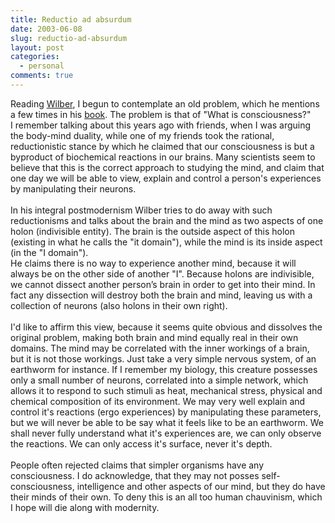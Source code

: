 ```yaml
---
title: Reductio ad absurdum
date: 2003-06-08
slug: reductio-ad-absurdum
layout: post
categories:
  - personal
comments: true
---
```


Reading <a href="http://wilber.shambhala.com">Wilber</a>, I begun to contemplate an old problem, which he mentions a few times in his <a href="http://www.amazon.com/exec/obidos/ASIN/1570627401/">book</a>. The problem is that of "What is consciousness?"<br />I remember talking about this years ago with friends, when I was arguing the body-mind duality, while one of my friends took the rational, reductionistic stance by which he claimed that our consciousness is but a byproduct of biochemical reactions in our brains. Many scientists seem to believe that this is the correct approach to studying the mind, and claim that one day we will be able to view, explain and control a person's experiences by manipulating their neurons. <br /><br />In his integral postmodernism Wilber tries to do away with such reductionisms and talks about the brain and the mind as two aspects of one holon (indivisible entity). The brain is the outside aspect of this holon (existing in what he calls the "it domain"), while the mind is its inside aspect (in the "I domain").<br />He claims there is no way to experience another mind, because it will always be on the other side of another "I". Because holons are indivisible, we cannot dissect another person&#8217;s brain in order to get into their mind. In fact any dissection will destroy both the brain and mind, leaving us with a collection of neurons (also holons in their own right).<br /><br />I'd like to affirm this view, because it seems quite obvious and dissolves the original problem, making both brain and mind equally real in their own domains. The mind may be correlated with the inner workings of a brain, but it is not those workings. Just take a very simple nervous system, of an earthworm for instance. If I remember my biology, this creature possesses only a small number of neurons, correlated into a simple network, which allows it to respond to such stimuli as heat, mechanical stress, physical and chemical composition of its environment. We may very well explain and control it's reactions (ergo experiences) by manipulating these parameters, but we will never be able to be say what it feels like to be an earthworm. We shall never fully understand what it's experiences are, we can only observe the reactions. We can only access it's surface, never it's depth.<br /><br />People often rejected claims that simpler organisms have any consciousness. I do acknowledge, that they may not posses self-consciousness, intelligence and other aspects of our mind, but they do have their minds of their own. To deny this is an all too human chauvinism, which I hope will die along with modernity.<br />